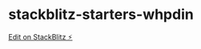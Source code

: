 # stackblitz-starters-whpdin

[Edit on StackBlitz ⚡️](https://stackblitz.com/edit/stackblitz-starters-whpdin)